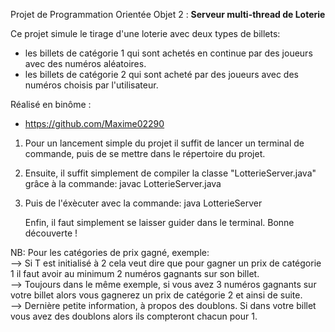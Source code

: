 Projet de Programmation Orientée Objet 2 : __Serveur multi-thread de Loterie__

Ce projet simule le tirage d'une loterie avec deux types de billets:
- les billets de catégorie 1 qui sont achetés en continue par des joueurs avec des numéros aléatoires.
- les billets de catégorie 2 qui sont acheté par des joueurs avec des numéros choisis par l'utilisateur.

Réalisé en binôme : 
* https://github.com/Maxime02290  

  

1. Pour un lancement simple du projet il suffit de lancer un terminal de commande, puis de se mettre dans le répertoire du projet.

2. Ensuite, il suffit simplement de compiler la classe "LotterieServer.java" grâce à la commande: javac LotterieServer.java

3. Puis de l'éxècuter avec la commande: java LotterieServer

   
   Enfin, il faut simplement se laisser guider dans le terminal. Bonne découverte !

NB:  Pour les catégories de prix gagné, exemple:   
--> Si T est initialisé à 2 cela veut dire que pour gagner un prix de catégorie 1 il faut avoir au minimum 2 numéros gagnants sur son billet.  
--> Toujours dans le même exemple, si vous avez 3 numéros gagnants sur votre billet alors vous gagnerez un prix de catégorie 2 et ainsi de suite.  
--> Dernière petite information, à propos des doublons. Si dans votre billet vous avez des doublons alors ils compteront chacun pour 1.
